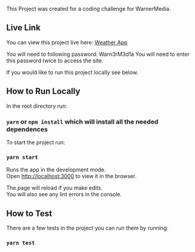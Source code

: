 This Project was created for a coding challenge for WarnerMedia.

## Live Link

You can view this project live here:
[Weather App](https://wm-weather-app.netlify.com/)

You will need to following password: Warn3rM3d1a
You will need to enter this password twice to access the site.

If you would like to run this project locally see below.

## How to Run Locally

In the root directory run:

### `yarn` or `npm install` which will install all the needed dependences

To start the project run:

### `yarn start`

Runs the app in the development mode.<br />
Open [http://localhost:3000](http://localhost:3000) to view it in the browser.

The page will reload if you make edits.<br />
You will also see any lint errors in the console.

## How to Test

There are a few tests in the project you can run them by running:

### `yarn test`
